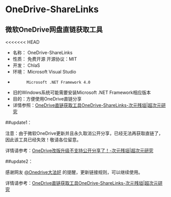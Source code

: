 # OneDrive-ShareLinks #

## 微软OneDrive网盘直链获取工具 ##

<<<<<<< HEAD
- 名称：	OneDrive-ShareLinks
- 性质：	免费开源 开源协议：MIT
- 开发：	ChIaS
- 环境：	Microsoft Visual Studio
- 			Microsoft .NET Framework 4.0
- 旧的Windows系统可能需要安装Microsoft .NET Framework相应版本
- 目的：方便使用OneDrive直链分享
- 详情参照：[OneDrive直链获取工具OneDrive-ShareLinks-次元残垣|超次元研究](http://www.chias.me/?p=103)

##update1：

注意：由于微软OneDrive更新并且永久取消公开分享，已经无法再获取直链了，因此该工具已经失效！敬请各位留意。

详情请参考：[OneDrive改版升级不支持公开分享了！-次元残垣|超次元研究](http://www.chias.me/?p=436)

##update2：

感谢网友 [@Onedrive大法好](https://www.chias.me/?p=103#comment-103) 的提醒，更新链接规则，可以继续使用。

详情请参考：[OneDrive直链获取工具OneDrive-ShareLinks-次元残垣|超次元研究](http://www.chias.me/?p=103)
